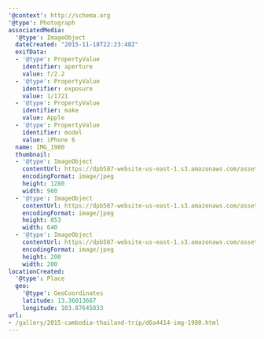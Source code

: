 ```yaml
---
'@context': http://schema.org
'@type': Photograph
associatedMedia:
  '@type': ImageObject
  dateCreated: "2015-11-18T22:23:48Z"
  exifData:
  - '@type': PropertyValue
    identifier: aperture
    value: f/2.2
  - '@type': PropertyValue
    identifier: exposure
    value: 1/1721
  - '@type': PropertyValue
    identifier: make
    value: Apple
  - '@type': PropertyValue
    identifier: model
    value: iPhone 6
  name: IMG_1980
  thumbnail:
  - '@type': ImageObject
    contentUrl: https://dpb587-website-us-east-1.s3.amazonaws.com/asset/gallery/2015-cambodia-thailand-trip/d6a4414-img-1980~1280.jpg
    encodingFormat: image/jpeg
    height: 1280
    width: 960
  - '@type': ImageObject
    contentUrl: https://dpb587-website-us-east-1.s3.amazonaws.com/asset/gallery/2015-cambodia-thailand-trip/d6a4414-img-1980~640w.jpg
    encodingFormat: image/jpeg
    height: 853
    width: 640
  - '@type': ImageObject
    contentUrl: https://dpb587-website-us-east-1.s3.amazonaws.com/asset/gallery/2015-cambodia-thailand-trip/d6a4414-img-1980~200x200.jpg
    encodingFormat: image/jpeg
    height: 200
    width: 200
locationCreated:
  '@type': Place
  geo:
    '@type': GeoCoordinates
    latitude: 13.36013667
    longitude: 103.87645833
url:
- /gallery/2015-cambodia-thailand-trip/d6a4414-img-1980.html
---
```

